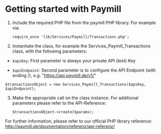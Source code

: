 # Getting started with Paymill

1.	Include the required PHP file from the paymill PHP library. For example via: 

	```require_once 'lib/Services/Paymill/Transactions.php';```

2. 	Instantiate the class, for example the Services_Paymill_Transactions class, with the following parameters:

* ```$apiKey```: First parameter is always your private API (test) Key

* ```$apiEndpoint```: Second parameter is to configure the API Endpoint (with ending /), e.g. "https://api.paymill.de/v1/"
	
```$transactionsObject = new Services_Paymill_Transactions($apiKey, $apiEndpoint);```

3.	Make the appropriate call on the class instance. For additional parameters please refer to the API-Reference:
	
    ```$transactionsObject->create($params);```
	
For further information, please refer to our official PHP library reference:
http://paymill.de/doumentation/referenz/api-referenz/
